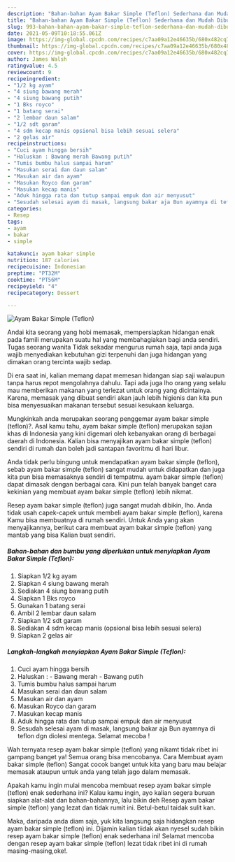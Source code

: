 ```yaml
---
description: "Bahan-bahan Ayam Bakar Simple (Teflon) Sederhana dan Mudah Dibuat"
title: "Bahan-bahan Ayam Bakar Simple (Teflon) Sederhana dan Mudah Dibuat"
slug: 993-bahan-bahan-ayam-bakar-simple-teflon-sederhana-dan-mudah-dibuat
date: 2021-05-09T10:18:55.061Z
image: https://img-global.cpcdn.com/recipes/c7aa09a12e46635b/680x482cq70/ayam-bakar-simple-teflon-foto-resep-utama.jpg
thumbnail: https://img-global.cpcdn.com/recipes/c7aa09a12e46635b/680x482cq70/ayam-bakar-simple-teflon-foto-resep-utama.jpg
cover: https://img-global.cpcdn.com/recipes/c7aa09a12e46635b/680x482cq70/ayam-bakar-simple-teflon-foto-resep-utama.jpg
author: James Walsh
ratingvalue: 4.5
reviewcount: 9
recipeingredient:
- "1/2 kg ayam"
- "4 siung bawang merah"
- "4 siung bawang putih"
- "1 Bks royco"
- "1 batang serai"
- "2 lembar daun salam"
- "1/2 sdt garam"
- "4 sdm kecap manis opsional bisa lebih sesuai selera"
- "2 gelas air"
recipeinstructions:
- "Cuci ayam hingga bersih"
- "Haluskan : Bawang merah Bawang putih"
- "Tumis bumbu halus sampai harum"
- "Masukan serai dan daun salam"
- "Masukan air dan ayam"
- "Masukan Royco dan garam"
- "Masukan kecap manis"
- "Aduk hingga rata dan tutup sampai empuk dan air menyusut"
- "Sesudah selesai ayam di masak, langsung bakar aja Bun ayamnya di teflon dgn diolesi mentega. Selamat mecoba !"
categories:
- Resep
tags:
- ayam
- bakar
- simple

katakunci: ayam bakar simple 
nutrition: 187 calories
recipecuisine: Indonesian
preptime: "PT32M"
cooktime: "PT56M"
recipeyield: "4"
recipecategory: Dessert

---
```



![Ayam Bakar Simple (Teflon)](https://img-global.cpcdn.com/recipes/c7aa09a12e46635b/680x482cq70/ayam-bakar-simple-teflon-foto-resep-utama.jpg)

Andai kita seorang yang hobi memasak, mempersiapkan hidangan enak pada famili merupakan suatu hal yang membahagiakan bagi anda sendiri. Tugas seorang  wanita Tidak sekadar mengurus rumah saja, tapi anda juga wajib menyediakan kebutuhan gizi terpenuhi dan juga hidangan yang dimakan orang tercinta wajib sedap.

Di era  saat ini, kalian memang dapat memesan hidangan siap saji walaupun tanpa harus repot mengolahnya dahulu. Tapi ada juga lho orang yang selalu mau memberikan makanan yang terlezat untuk orang yang dicintainya. Karena, memasak yang dibuat sendiri akan jauh lebih higienis dan kita pun bisa menyesuaikan makanan tersebut sesuai kesukaan keluarga. 



Mungkinkah anda merupakan seorang penggemar ayam bakar simple (teflon)?. Asal kamu tahu, ayam bakar simple (teflon) merupakan sajian khas di Indonesia yang kini digemari oleh kebanyakan orang di berbagai daerah di Indonesia. Kalian bisa menyajikan ayam bakar simple (teflon) sendiri di rumah dan boleh jadi santapan favoritmu di hari libur.

Anda tidak perlu bingung untuk mendapatkan ayam bakar simple (teflon), sebab ayam bakar simple (teflon) sangat mudah untuk didapatkan dan juga kita pun bisa memasaknya sendiri di tempatmu. ayam bakar simple (teflon) dapat dimasak dengan berbagai cara. Kini pun telah banyak banget cara kekinian yang membuat ayam bakar simple (teflon) lebih nikmat.

Resep ayam bakar simple (teflon) juga sangat mudah dibikin, lho. Anda tidak usah capek-capek untuk membeli ayam bakar simple (teflon), karena Kamu bisa membuatnya di rumah sendiri. Untuk Anda yang akan menyajikannya, berikut cara membuat ayam bakar simple (teflon) yang mantab yang bisa Kalian buat sendiri.

<!--inarticleads1-->

##### Bahan-bahan dan bumbu yang diperlukan untuk menyiapkan Ayam Bakar Simple (Teflon):

1. Siapkan 1/2 kg ayam
1. Siapkan 4 siung bawang merah
1. Sediakan 4 siung bawang putih
1. Siapkan 1 Bks royco
1. Gunakan 1 batang serai
1. Ambil 2 lembar daun salam
1. Siapkan 1/2 sdt garam
1. Sediakan 4 sdm kecap manis (opsional bisa lebih sesuai selera)
1. Siapkan 2 gelas air




<!--inarticleads2-->

##### Langkah-langkah menyiapkan Ayam Bakar Simple (Teflon):

1. Cuci ayam hingga bersih
1. Haluskan : - Bawang merah - Bawang putih
1. Tumis bumbu halus sampai harum
1. Masukan serai dan daun salam
1. Masukan air dan ayam
1. Masukan Royco dan garam
1. Masukan kecap manis
1. Aduk hingga rata dan tutup sampai empuk dan air menyusut
1. Sesudah selesai ayam di masak, langsung bakar aja Bun ayamnya di teflon dgn diolesi mentega. Selamat mecoba !




Wah ternyata resep ayam bakar simple (teflon) yang nikamt tidak ribet ini gampang banget ya! Semua orang bisa mencobanya. Cara Membuat ayam bakar simple (teflon) Sangat cocok banget untuk kita yang baru mau belajar memasak ataupun untuk anda yang telah jago dalam memasak.

Apakah kamu ingin mulai mencoba membuat resep ayam bakar simple (teflon) enak sederhana ini? Kalau kamu ingin, ayo kalian segera buruan siapkan alat-alat dan bahan-bahannya, lalu bikin deh Resep ayam bakar simple (teflon) yang lezat dan tidak rumit ini. Betul-betul taidak sulit kan. 

Maka, daripada anda diam saja, yuk kita langsung saja hidangkan resep ayam bakar simple (teflon) ini. Dijamin kalian tiidak akan nyesel sudah bikin resep ayam bakar simple (teflon) enak sederhana ini! Selamat mencoba dengan resep ayam bakar simple (teflon) lezat tidak ribet ini di rumah masing-masing,oke!.

